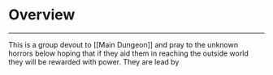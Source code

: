 # Overview
---
This is a group devout to [[Main Dungeon]] and pray to the unknown horrors below hoping that if they aid them in reaching the outside world they will be rewarded with power. They are lead by